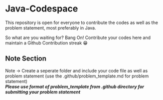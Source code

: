 # Java-Codespace
This repository is open for everyone to contribute the codes as well as the problem statement, most preferably in Java.
<br>

So what are you waiting for? Bang On! Contribute your codes here and maintain a Github Contribution streak 😁<br>
## Note Section
Note -> Create a seperate folder and include your code file as well as problem statement (use the .github/problem_template.md for problem statement)
<br>
***Please use format of problem_template from .github directory for submitting your problem statement***
